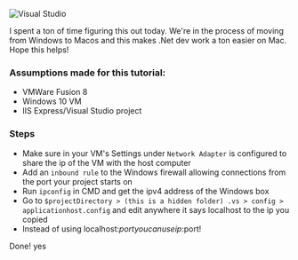 ![Visual Studio](~posts/access_localhost_from_vm_in_host_computer/vs.png)

I spent a ton of time figuring this out today. We're in the process of moving from Windows to Macos and this makes .Net dev work a ton easier on Mac. Hope this helps! 

### Assumptions made for this tutorial:
* VMWare Fusion 8
* Windows 10 VM
* IIS Express/Visual Studio project 

### Steps 
* Make sure in your VM's Settings under `Network Adapter` is configured to share the ip of the VM with the host computer
* Add an `inbound rule` to the Windows firewall allowing connections from the port your project starts on
* Run `ipconfig` in CMD and get the ipv4 address of the Windows box
* Go to `$projectDirectory > (this is a hidden folder) .vs > config > applicationhost.config` and edit anywhere it says localhost to the ip you copied
* Instead of using localhost:$port you can use ip:$port!

Done! 
yes
